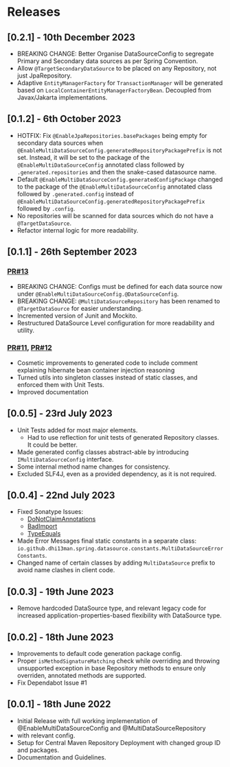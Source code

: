 # Releases

## [0.2.1] - 10th December 2023

- BREAKING CHANGE: Better Organise DataSourceConfig to segregate Primary and Secondary data sources as per Spring
  Convention.
- Allow `@TargetSecondaryDataSource` to be placed on any Repository, not just JpaRepository.
- Adaptive `EntityManagerFactory` for `TransactionManager` will be generated based on
  `LocalContainerEntityManagerFactoryBean`. Decoupled from Javax/Jakarta implementations.

## [0.1.2] - 6th October 2023

- HOTFIX: Fix `@EnableJpaRepositories.basePackages` being empty for secondary data sources
  when `@EnableMultiDataSourceConfig.generatedRepositoryPackagePrefix` is not set. Instead, it will
  be set to the package of the `@EnableMultiDataSourceConfig` annotated class followed by
  `.generated.repositories` and then the snake-cased datasource name.
- Default `@EnableMultiDataSourceConfig.generatedConfigPackage` changed to the package of the
  `@EnableMultiDataSourceConfig` annotated class followed by `.generated.config` instead of
  `@EnableMultiDataSourceConfig.generatedRepositoryPackagePrefix` followed by `.config`.
- No repositories will be scanned for data sources which do not have a `@TargetDataSource`.
- Refactor internal logic for more readability.

## [0.1.1] - 26th September 2023

### [PR#13](https://github.com/Dhi13man/spring-multi-data-source/pull/13)

- BREAKING CHANGE: Configs must be defined for each data source now
  under `@EnableMultiDataSourceConfig.@DataSourceConfig`.
- BREAKING CHANGE: `@MultiDataSourceRepository` has been renamed to `@TargetDataSource` for
  easier understanding.
- Incremented version of Junit and Mockito.
- Restructured DataSource Level configuration for more readability and utility.

### [PR#11](https://github.com/Dhi13man/spring-multi-data-source/pull/11), [PR#12](https://github.com/Dhi13man/spring-multi-data-source/pull/12)

- Cosmetic improvements to generated code to include comment explaining hibernate bean container
  injection reasoning
- Turned utils into singleton classes instead of static classes, and enforced them with Unit Tests.
- Improved documentation

## [0.0.5] - 23rd July 2023

- Unit Tests added for most major elements.
    - Had to use reflection for unit tests of generated Repository classes. It could be better.
- Made generated config classes abstract-able by introducing `IMultiDataSourceConfig` interface.
- Some internal method name changes for consistency.
- Excluded SLF4J, even as a provided dependency, as it is not required.

## [0.0.4] - 22nd July 2023

- Fixed Sonatype Issues:
    - [DoNotClaimAnnotations](https://errorprone.info/bugpattern/DoNotClaimAnnotations)
    - [BadImport](https://errorprone.info/bugpattern/BadImport)
    - [TypeEquals](https://errorprone.info/bugpattern/TypeEquals)
- Made Error Messages final static constants in a separate
  class: `io.github.dhi13man.spring.datasource.constants.MultiDataSourceErrorConstants`.
- Changed name of certain classes by adding `MultiDataSource` prefix to avoid name clashes in client
  code.

## [0.0.3] - 19th June 2023

- Remove hardcoded DataSource type, and relevant legacy code for increased
  application-properties-based flexibility
  with DataSource type.

## [0.0.2] - 18th June 2023

- Improvements to default code generation package config.
- Proper `isMethodSignatureMatching` check while overriding and throwing unsupported exception in
  base Repository
  methods to ensure only overriden, annotated methods are supported.
- Fix Dependabot Issue #1

## [0.0.1] - 18th June 2022

- Initial Release with full working implementation of @EnableMultiDataSourceConfig and
  @MultiDataSourceRepository
- with relevant config.
- Setup for Central Maven Repository Deployment with changed group ID and packages.
- Documentation and Guidelines.
